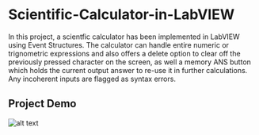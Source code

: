 # Scientific-Calculator-in-LabVIEW
In this project, a scientfic calculator has been implemented in LabVIEW using Event Structures. The calculator can handle entire numeric or trignometric expressions and also offers a delete option to clear off the previously pressed character on the screen, as well a memory ANS button which holds the current output answer to re-use it in further calculations. Any incoherent inputs are flagged as syntax errors.

## Project Demo
![alt text](<https://github.com/nehemgr/Scientific-Calculator-in-LabVIEW/blob/main/Files/sample_run.jpg>)
